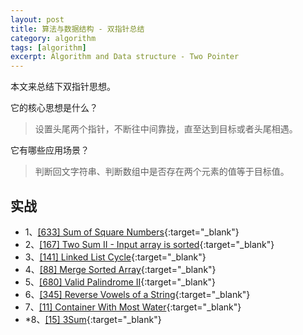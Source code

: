 ```yaml
---
layout: post
title: 算法与数据结构 - 双指针总结
category: algorithm
tags: [algorithm]
excerpt: Algorithm and Data structure - Two Pointer
---
```



本文来总结下双指针思想。  


它的核心思想是什么？  

> 设置头尾两个指针，不断往中间靠拢，直至达到目标或者头尾相遇。  


它有哪些应用场景？  

> 判断回文字符串、判断数组中是否存在两个元素的值等于目标值。  
  

## 实战  

- 1、[[633] Sum of Square Numbers](http://yaoyichen.cn/algorithm/2020/05/23/leetcode-633.html){:target="_blank"}  
- 2、[[167] Two Sum II - Input array is sorted](http://yaoyichen.cn/algorithm/2020/05/23/leetcode-167.html){:target="_blank"}  
- 3、[[141] Linked List Cycle](http://yaoyichen.cn/algorithm/2020/03/26/leetcode-141.html){:target="_blank"}  
- 4、[[88] Merge Sorted Array](http://yaoyichen.cn/algorithm/2020/05/24/leetcode-88.html){:target="_blank"}  
- 5、[[680] Valid Palindrome II](http://yaoyichen.cn/algorithm/2020/05/23/leetcode-680.html){:target="_blank"}  
- 6、[[345] Reverse Vowels of a String](http://yaoyichen.cn/algorithm/2020/05/23/leetcode-345.html){:target="_blank"}  
- 7、[[11] Container With Most Water](http://yaoyichen.cn/algorithm/2020/03/09/leetcode-11.html){:target="_blank"}  
- *8、[[15] 3Sum](http://yaoyichen.cn/algorithm/2020/06/29/leetcode-15.html){:target="_blank"}  
